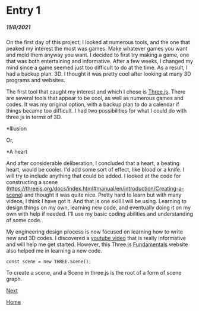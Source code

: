# Entry 1
##### 11/8/2021

On the first day of this project, I looked at numerous tools, and the one that peaked my interest the most was games. Make whatever games you want and mold them anyway you want. I decided to first try making a game, one that was both entertaining and informative. After a few weeks, I changed my mind since a game seemed just too difficult to do at the time. As a result, I had a backup plan. 3D. I thought it was pretty cool after looking at many 3D programs and websites.

The first tool that caught my interest and which I chose is [Three.js](https://threejs.org/). There are several tools that appear to be cool, as well as numerous games and codes. It was my original option, with a backup plan to do a calendar if things became too difficult. I had two possibilities for what I could do with three.js in terms of 3D.


*Illusion


Or, 

*A heart

And after considerable deliberation, I concluded that a heart, a beating heart, would be cooler. I'd add some sort of effect, like blood or a knife. I will try to include anything that could be added. I looked at the code for constructing a scene (https://threejs.org/docs/index.html#manual/en/introduction/Creating-a-scene) and thought it was quite nice. Pretty hard to learn but with many videos, I think I have got it. And that is one skill I will be using. Learning to design things on my own, learning new code, and eventually doing it on my own with help if needed. I'll use my basic coding abilities and understanding of some code.

My engineering design process is now focused on learning how to write new and 3D codes. I discovered a [youtube video](https://www.youtube.com/watch?v=exQ43PFWJBU) that is really informative and will help me get started. However, this Three.js [Fundamentals](https://threejsfundamentals.org/) website also helped me in learning a new code.

```
const scene = new THREE.Scene();
```
To create a scene, and a Scene in three.js is the root of a form of scene graph.

[Next](entry02.md)

[Home](../README.md)
